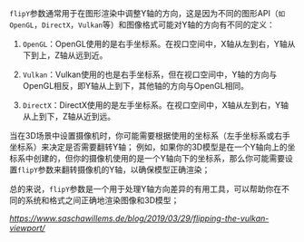 `flipY`参数通常用于在图形渲染中调整Y轴的方向，这是因为不同的图形API（`如OpenGL`，`DirectX`，`Vulkan`等）和图像格式可能对Y轴的方向有不同的定义：

1. `OpenGL`：OpenGL使用的是右手坐标系。在视口空间中，X轴从左到右，Y轴从下到上，Z轴从远到近。

2. `Vulkan`：Vulkan使用的也是右手坐标系，但在视口空间中，Y轴的方向与OpenGL相反，即Y轴从上到下，其他轴的方向与OpenGL相同。

3. `DirectX`：DirectX使用的是左手坐标系。在视口空间中，X轴从左到右，Y轴从上到下，Z轴从近到远。


当在3D场景中设置摄像机时，你可能需要根据使用的坐标系（左手坐标系或右手坐标系）来决定是否需要翻转Y轴；
例如，如果你的3D模型是在一个Y轴向上的坐标系中创建的，但你的摄像机使用的是一个Y轴向下的坐标系，那么你可能需要设置`flipY`参数来翻转摄像机的Y轴，以确保模型正确渲染；

总的来说，`flipY`参数是一个用于处理Y轴方向差异的有用工具，可以帮助你在不同的系统和格式之间正确地渲染图像和3D模型；



*https://www.saschawillems.de/blog/2019/03/29/flipping-the-vulkan-viewport/*